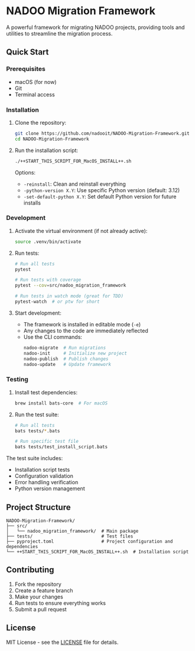 # NADOO Migration Framework

A powerful framework for migrating NADOO projects, providing tools and utilities to streamline the migration process.

## Quick Start

### Prerequisites
- macOS (for now)
- Git
- Terminal access

### Installation

1. Clone the repository:
   ```bash
   git clone https://github.com/nadooit/NADOO-Migration-Framework.git
   cd NADOO-Migration-Framework
   ```

2. Run the installation script:
   ```bash
   ./++START_THIS_SCRIPT_FOR_MacOS_INSTALL++.sh
   ```

   Options:
   - `-reinstall`: Clean and reinstall everything
   - `-python-version X.Y`: Use specific Python version (default: 3.12)
   - `-set-default-python X.Y`: Set default Python version for future installs

### Development

1. Activate the virtual environment (if not already active):
   ```bash
   source .venv/bin/activate
   ```

2. Run tests:
   ```bash
   # Run all tests
   pytest

   # Run tests with coverage
   pytest --cov=src/nadoo_migration_framework

   # Run tests in watch mode (great for TDD)
   pytest-watch  # or ptw for short
   ```

3. Start development:
   - The framework is installed in editable mode (`-e`)
   - Any changes to the code are immediately reflected
   - Use the CLI commands:
     ```bash
     nadoo-migrate  # Run migrations
     nadoo-init     # Initialize new project
     nadoo-publish  # Publish changes
     nadoo-update   # Update framework
     ```

### Testing

1. Install test dependencies:
   ```bash
   brew install bats-core  # For macOS
   ```

2. Run the test suite:
   ```bash
   # Run all tests
   bats tests/*.bats

   # Run specific test file
   bats tests/test_install_script.bats
   ```

The test suite includes:
- Installation script tests
- Configuration validation
- Error handling verification
- Python version management

## Project Structure

```
NADOO-Migration-Framework/
├── src/
│   └── nadoo_migration_framework/  # Main package
├── tests/                          # Test files
├── pyproject.toml                  # Project configuration and dependencies
└── ++START_THIS_SCRIPT_FOR_MacOS_INSTALL++.sh  # Installation script
```

## Contributing

1. Fork the repository
2. Create a feature branch
3. Make your changes
4. Run tests to ensure everything works
5. Submit a pull request

## License

MIT License - see the [LICENSE](LICENSE) file for details.
